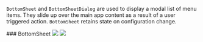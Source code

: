 `BottomSheet` and `BottomSheetDialog` are used to display a modal list of menu items. They slide up over the main app content as a result of a user triggered action. `BottomSheet` retains state on configuration change.

<DisplayToggle onText="Dark" offText="Light" label="Theme Switcher">
### BottomSheet

<img className="off" src="https://static2.sharepointonline.com/files/fabric/fabric-website/images/controls/android/updated/img_bottomsheet_01_light.png?text=LightMode" />
<img className="on" src="https://static2.sharepointonline.com/files/fabric/fabric-website/images/controls/android/updated/img_bottomsheet_01_dark.png?text=DarkMode" />
</DisplayToggle>

